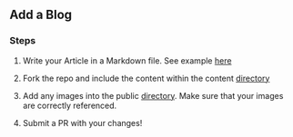 ## Add a Blog

### Steps

1. Write your Article in a Markdown file. See example [here](https://github.com/BibliothecaDAO/RealmsWorld/blob/main/apps/nextjs/src/app/blog/content/realms-autonomous-world.md)

2. Fork the repo and include the content within the content [directory](https://github.com/BibliothecaDAO/RealmsWorld/tree/main/apps/nextjs/src/app/blog/content)

3. Add any images into the public [directory](https://github.com/BibliothecaDAO/RealmsWorld/tree/main/apps/nextjs/public/blog). Make sure that your images are correctly referenced.

4. Submit a PR with your changes!
